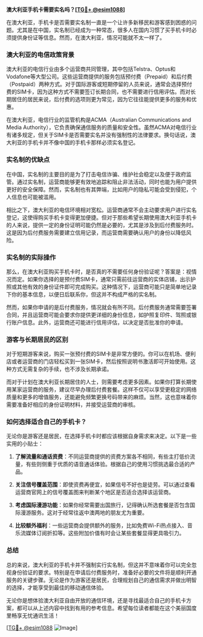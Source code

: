 **澳大利亚手机卡需要实名吗？[[TG💪+ @esim1088](https://t.me/s/esim1088)]**

在澳大利亚，手机卡是否需要实名制一直是一个让许多新移民和游客感到困惑的问题。尤其是在中国，实名制已经成为一种常态，很多人在国内习惯了买手机卡时必须提供身份证等信息。然而，在澳大利亚，情况可能就不太一样了。

### 澳大利亚的电信政策背景

澳大利亚的电信行业由多个运营商共同管理，其中包括Telstra、Optus和Vodafone等大型公司。这些运营商提供的服务包括预付费（Prepaid）和后付费（Postpaid）两种方式。对于国际游客或短期停留的人员来说，通常会选择预付费的SIM卡，因为这种方式不需要签订长期合同，也不需要进行信用评估。而对长期居住的居民来说，后付费的选项则更为常见，因为它往往能提供更多的服务和优惠。

在澳大利亚，电信行业的监管机构是ACMA（Australian Communications and Media Authority），它负责确保通信服务的质量和安全性。虽然ACMA对电信行业有诸多规定，但关于SIM卡是否需要实名并没有强制性的法律要求。换句话说，澳大利亚的手机卡并不像中国的手机卡那样必须实名登记。

### 实名制的优缺点

在中国，实名制的主要目的是为了打击电信诈骗、维护社会稳定以及便于政府监管。通过实名制，运营商能够更有效地追踪和阻止非法活动，同时也能为用户提供更好的安全保障。然而，实名制也有其弊端，比如用户的隐私可能会受到侵犯，个人信息也可能被滥用。

相比之下，澳大利亚的电信环境相对宽松。运营商通常不会主动要求用户进行实名登记，这使得购买手机卡变得更加便捷。但对于那些希望长期使用澳大利亚手机卡的人来说，提供一定的身份证明可能仍然是必要的，尤其是涉及到后付费服务时。这是因为后付费服务需要建立信用记录，而运营商需要确认用户的身份以降低风险。

### 实名制的实际操作

那么，在澳大利亚购买手机卡时，是否真的不需要任何身份验证呢？答案是：视情况而定。如果你选择的是预付费SIM卡，通常只需前往运营商的实体店铺，出示护照或其他有效的身份证件即可完成购买。这种情况下，运营商可能只是简单地记录下你的基本信息，以便日后联系你，但这并不构成严格的实名制。

然而，如果你申请的是后付费服务，情况就会有所不同。后付费服务通常需要签署合同，并且运营商可能会要求你提供更详细的身份信息，如护照复印件、驾照或银行账户信息。此外，运营商还可能进行信用评估，以决定是否批准你的申请。

### 游客与长期居民的区别

对于短期游客来说，购买一张预付费的SIM卡是非常方便的。你可以在机场、便利店或者运营商的门店轻松买到一张SIM卡，然后按照说明书激活即可开始使用。这种方式无需复杂的手续，也不涉及长期承诺。

而对于计划在澳大利亚长期居住的人士，则需要考虑更多因素。如果你打算长期使用某家运营商的服务，建议尽早办理后付费套餐。这样不仅可以享受更稳定的网络质量和更多的增值服务，还能避免频繁更换号码带来的麻烦。当然，这也意味着你需要准备好相应的身份证明材料，并接受运营商的审核。

### 如何选择适合自己的手机卡？

无论你是游客还是居民，在选择手机卡时都应该根据自身需求来决定。以下是一些实用的小贴士：

1. **了解流量和通话资费**：不同运营商提供的资费方案各不相同，有些主打低价流量，有些则侧重于优质的语音通话体验。根据自己的使用习惯挑选最合适的产品。
   
2. **关注信号覆盖范围**：即使资费再便宜，如果信号不好也是徒劳。可以通过查看运营商官网上的信号覆盖图来判断某个地区是否适合选择该运营商。

3. **考虑国际漫游功能**：如果你经常需要出国旅行，记得确认所选套餐是否包含国际漫游服务。这对于经常往返中澳两地的朋友尤为重要。

4. **比较额外福利**：一些运营商会提供额外的服务，比如免费Wi-Fi热点接入、音乐流媒体订阅折扣等。这些附加价值有时会让某些套餐显得更具吸引力。

### 总结

总的来说，澳大利亚的手机卡并不强制实行实名制，但这并不意味着你可以完全忽视身份验证的要求。特别是在申请后付费服务时，准备好必要的文件将是顺利开通服务的关键步骤。无论是作为游客还是居民，合理规划自己的通信需求并做出明智的选择，才能享受到最佳的移动通信体验。

无论你是想体验澳大利亚自由开放的通信环境，还是寻找最适合自己的手机卡方案，都可以从上述内容中找到有用的参考信息。希望每位读者都能在这个美丽国度里畅享无忧通讯生活！

[[TG💪+ @esim1088](https://t.me/s/esim1088) ![Image](https://i.postimg.cc/4NQfJmqS/Snipaste-2025-05-13-00-14-12.png)]